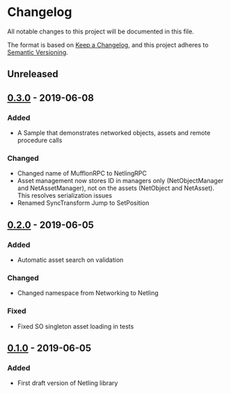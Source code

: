 # Changelog
All notable changes to this project will be documented in this file.

The format is based on [Keep a Changelog](https://keepachangelog.com/en/1.0.0/),
and this project adheres to [Semantic Versioning](https://semver.org/spec/v2.0.0.html).

## Unreleased

## [0.3.0] - 2019-06-08
### Added
- A Sample that demonstrates networked objects, assets and remote procedure calls
### Changed
- Changed name of MufflonRPC to NetlingRPC 
- Asset management now stores ID in managers only (NetObjectManager and NetAssetManager),
  not on the assets (NetObject and NetAsset). This resolves serialization issues
- Renamed SyncTransform Jump to SetPosition

## [0.2.0] - 2019-06-05
### Added
- Automatic asset search on validation
### Changed
- Changed namespace from Networking to Netling
### Fixed
- Fixed SO singleton asset loading in tests

## [0.1.0] - 2019-06-05
### Added
- First draft version of Netling library

[Unreleased]: https://github.com/OJuergen/Netling/compare/v0.3.0...HEAD
[0.3.0]: https://github.com/OJuergen/Netling/compare/v0.2.0...v0.3.0
[0.2.0]: https://github.com/OJuergen/Netling/compare/v0.1.0...v0.2.0
[0.1.0]: https://github.com/OJuergen/Netling/releases/tag/v0.1.0